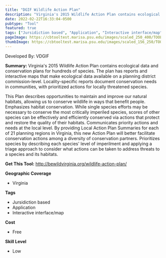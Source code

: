 ```yaml
---
title: "DGIF Wildlife Action Plan"
description: "Virginia's 2015 Wildlife Action Plan contains ecological data and conservation plans for hundreds of species. The plan has reports and interactive maps that make ecological data available on a planning district commission-level. Locality-specific reports document conservation needs in communities, with prioritized actions for locally threatened species."
date: 2022-02-22T16:33:04-0500
pubtype: "Tool"
featured: true
tags: ["Jursidiction based", "Application", "Interactive interface/map"]
pageImage: https://cbtooltest.marisa.psu.edu/images/scaled_250_400/TOOLID_80.0_ScreenCapture-1.png
thumbImage: https://cbtooltest.marisa.psu.edu/images/scaled_156_250/TOOLID_80.0_ScreenCapture-1.png
---
```

Developed By: VDGIF

**Summary:** Virginia's 2015 Wildlife Action Plan contains ecological data and conservation plans for hundreds of species. The plan has reports and interactive maps that make ecological data available on a planning district commission-level. Locality-specific reports document conservation needs in communities, with prioritized actions for locally threatened species. 

This Plan describes opportunities to maintain and improve our natural habitats, allowing us to conserve wildlife in ways that benefit people. Emphasizes habitat conservation. While single species efforts may be necessary to conserve the most critically imperiled species, scores of other species can be effectively and efficiently conserved via actions that protect and restore the quality of their habitats. Communicates priority actions and needs at the local level. By providing Local Action Plan Summaries for each of 21 planning regions in Virginia, this new Action Plan will better facilitate conservation actions among a diversity of conservation partners. Prioritizes species by describing each species' level of imperilment and applying a triage approach to consider what actions can be taken to address threats to a species and its habitats.

__**Get This Tool:**__ http://bewildvirginia.org/wildlife-action-plan/

__**Geographic Coverage**__
- Virginia

__**Tags**__
-  Jursidiction based
-  Application
-  Interactive interface/map

__**Cost**__
- Free

__**Skill Level**__
- Low
